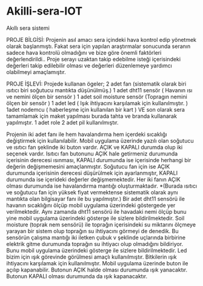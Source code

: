 # Akilli-sera-IOT
Akıllı sera sistemi

PROJE BİLGİSİ: Projenin asıl amacı sera içindeki hava kontrol edip yönetmek olarak başlanmıştı. Fakat sera için yapılan araştırmalar sonucunda seranın sadece hava kontrolü olmadığını ve bize göre önemli faktörleri değerlendirildi.. Proje serayı uzaktan takip edebilme isteği içerisindeki değerleri takip edilebilir olması ve değerleri düzenlemeye yardımcı olabilmeyi amaçlamıştır.

PROJE İŞLEVİ: Projede kullanan ögeler;
2 adet fan (sistematik olarak biri ısıtıcı biri soğutucu mantıkta düşünülmüş.)
1 adet dht11 sensör ( Havanın ısı ve nemini ölçen bir sensör )
1 adet soil moisture sensör (Topragın nemini ölçen bir sensör )
1 adet led ( Işık ihtiyacını karşılamak için kullanılmıştır. )
1adet nodemcu ( haberleşme için kullanılan bir kart )
VE son olarak sera tamamlamak için maket yapılması burada tahta ve branda kullanarak yapılmıştır.
1 adet role 
2 adet pil kullanılmıştır.

  Projenin iki adet fanı ile hem havalandırma hem içerdeki sıcaklığı değiştirmek için kullanılabilir. Mobil uygulama üzerinde yazılı olan soğutucu ve ısıtıcı fan şeklinde iki buton vardır. AÇIK ve KAPALI durumda olup iki seçenek vardır. Isıtıcı fan butonunu AÇIK hale getirmeniz durumunda içerisinin derecesi ısınması, KAPALI durumunda ise içerisinde herhangi bir değerin değişmemesini amaçlanmıştır. Soğutucu fan için ise AÇIK durumunda içerisinin derecesi düşürülmek için ayarlanmıştır, KAPALI durumunda ise içerideki değerler değişmemektedir.
  Her iki fanın AÇIK olması durumunda ise havalandırma mantığı oluşturmaktadır.
*(Burada ısıtıcı ve soğutucu fan için yüksek fiyat vermektense sistematik olarak aynı mantıkta olan bilgisayar fanı ile bu yapılmıştır.)
Bir adet dht11 sensörü ile havanın sıcaklığını ölçüp mobil uygulama üzerindeki göstergede yer verilmektedir. Aynı zamanda dht11 sensörü ile havadaki nemi ölçüp bunu yine mobil uygulama üzerindeki gösterge ile sizlere bildirilmektedir.
Soil moisture (toprak nem sensörü) ile toprağın içerisindeki su miktarını ölçmeye yarayan bir sistem olup toprağın su ihtiyacını görmeyi de denedik. Bu sensörün çalışma mantığı iki iletken çubuk v şeklinde uçlarında birbirine elektrik gitme durumunda toprağın su ihtiyacı olup olmadığını bildiriyor. Bunu mobil uygulama üzerindeki gösterge ile sizlere bildirilmektedir.
Led bizim için ışık görevinde görülmesi amaçlı kullanılmıştır. Bitkilerin ışık ihtiyacını karşılamak için kullanılmıştır. Mobil uygulama üzerinde buton ile açılıp kapanabilir. Butonun AÇIK halde olması durumunda ışık yanacaktır. Butonun KAPALI olması durumunda da ışık kapanacaktır.

